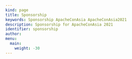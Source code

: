 ```yaml
---
kind: page
title: Sponsorship
keywords: Sponsorship ApacheConAsia ApacheConAsia2021
description: Sponsorship for ApacheConAsia 2021
identifier: sponsorship
author:
menu:
  main:
    weight: -30
---
```

